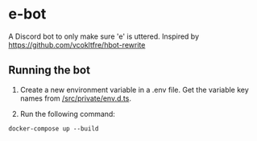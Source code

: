 # e-bot

A Discord bot to only make sure 'e' is uttered. Inspired by https://github.com/vcokltfre/hbot-rewrite

## Running the bot

1. Create a new environment variable in a .env file. Get the variable key names from [/src/private/env.d.ts](/src/private/env.d.ts).

2. Run the following command:
```
docker-compose up --build
```
